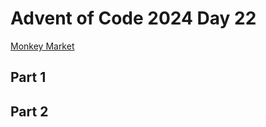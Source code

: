# Advent of Code 2024 Day 22
[Monkey Market](https://adventofcode.com/2024/day/22)

## Part 1

## Part 2

